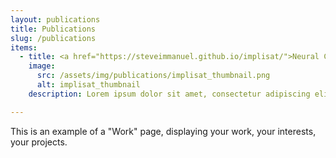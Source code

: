 ```yaml
---
layout: publications
title: Publications
slug: /publications
items:
  - title: <a href="https://steveimmanuel.github.io/implisat/">Neural Compression for Multispectral Satellite Images</a>
    image:
      src: /assets/img/publications/implisat_thumbnail.png
      alt: implisat_thumbnail
    description: Lorem ipsum dolor sit amet, consectetur adipiscing elit, sed do eiusmod tempor incididunt ut labore et dolore magna aliqua. Ut enim ad minim veniam, quis nostrud exercitation ullamco laboris nisi ut aliquip ex ea commodo consequat.

---
```


This is an example of a "Work" page, displaying your work, your interests, your projects.
<br />
<br />